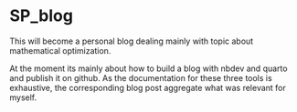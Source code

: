 # SP_blog

This will become a personal blog dealing mainly with topic about mathematical optimization.

At the moment its mainly about how to build a blog with nbdev and quarto and publish it on github.
As the documentation for these three tools is exhaustive, the corresponding blog post aggregate what was relevant for myself.
